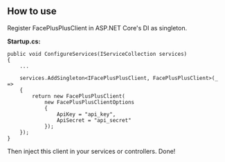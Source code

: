 ## How to use
Register FacePlusPlusClient in ASP.NET Core's DI as singleton.  
  
**Startup.cs:**
```
public void ConfigureServices(IServiceCollection services)
{
    ...
    
    services.AddSingleton<IFacePlusPlusClient, FacePlusPlusClient>(_ =>
    {
        return new FacePlusPlusClient(
            new FacePlusPlusClientOptions
            {
                ApiKey = "api_key",
                ApiSecret = "api_secret"
            });
    });
}
```

Then inject this client in your services or controllers. Done!